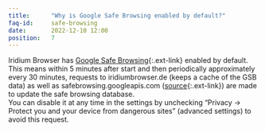 ```yaml
---
title:		"Why is Google Safe Browsing enabled by default?"
faq-id:		safe-browsing
date:		2022-12-10 12:00
position:	7
---
```

Iridium Browser has [Google Safe Browsing](http://blog.chromium.org/2012/01/all-about-safe-browsing.html){:.ext-link} enabled by 
default. This means within 5 minutes after start and then periodically approximately every 30 minutes, requests to 
iridiumbrowser.de (keeps a cache of the GSB data) as well as safebrowsing.googleapis.com ([source](https://github.com/iridium-browser/tracker/issues/131#issuecomment-394428596){:.ext-link}) 
are made to update the safe browsing database.   
You can disable it at any time in the settings by unchecking “Privacy -> Protect you and your device from dangerous 
sites” (advanced settings) to avoid this request.
